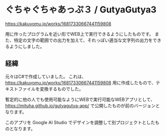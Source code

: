 ぐちゃぐちゃあっぷ３ / GutyaGutya3
=========================

https://kakuyomu.jp/works/16817330667441159808

用に作ったプログラムを近い形でWEB上で実行できるようにしたものです。
また、特定の文字の範囲での出力を加えて、それっぽい適当な文字列の出力をできるようにしました。










## 経緯

元々はC#で作成していました。
これは、https://kakuyomu.jp/works/16817330667441159808 用に作成したもので、テキストファイルを変換するものでした。

暫定的に他の人でも使用可能なようにWEBで実行可能なWEBアプリとして、
https://mituha.github.io/gutyagutya-app/
で公開したものが前のバージョンとなります。

このアプリを Google AI Studio でデザインを調整して別プロジェクトとしたものとなります。

